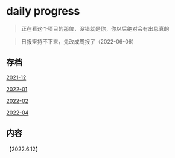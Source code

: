 # daily progress

> 正在看这个项目的那位，没错就是你，你以后绝对会有出息真的

> 日报坚持不下来，先改成周报了（2022-06-06）

## 存档

[2021-12](./2021-12.md)

[2022-01](./2022-01.md)

[2022-02](./2022-02.md)

[2022-04](./2022-04.md)

## 内容

【2022.6.12】